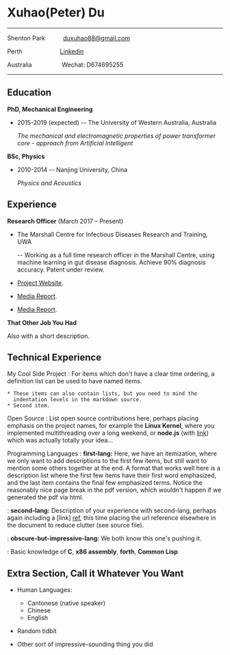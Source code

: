 Xuhao(Peter) Du
============

-------------------     ----------------------------
Shenton Park&emsp;&emsp;&emsp;duxuhao88@gmail.com

Perth&emsp;&emsp;&emsp;&emsp;&emsp;&emsp;   [Linkedin](http://www.linkedin.com/in/duxuhao)

Australia&emsp;&emsp;&emsp;&emsp;&emsp;Wechat: D674695255
-------------------     ----------------------------

Education
---------

**PhD, Mechanical Engineering**

- 2015-2019 (expected) -- The University of Western Australia, Australia 

    *The mechanical and electromagnetic properties of power transformer core - approach from Artificial Intelligent*


**BSc, Physics**
- 2010-2014 -- Nanjing University, China

    *Physics and Acoustics*

Experience
----------

**Research Officer** (March 2017 – Present)

- The Marshall Centre for Infectious Diseases Research and Training, UWA

   -- Working as a full time research officer in the Marshall Centre, using machine learning in gut disease diagnosis. Achieve 90% diagnosis accuracy. Patent under review.

* [Project Website](http://crowdresearch.uwa.edu.au/project/noisy-guts-project/).

* [Media Report](https://thewest.com.au/news/wa/noisy-guts-have-keen-ear-for-stomach-woes-ng-b88449741z).

* [Media Report](https://particle.scitech.org.au/people/listen-to-your-gut/).

**That Other Job You Had**

Also with a short description.

Technical Experience
--------------------

My Cool Side Project
:   For items which don't have a clear time ordering, a definition
    list can be used to have named items.

    * These items can also contain lists, but you need to mind the
      indentation levels in the markdown source.
    * Second item.

Open Source
:   List open source contributions here, perhaps placing emphasis on
    the project names, for example the **Linux Kernel**, where you
    implemented multithreading over a long weekend, or **node.js**
    (with [link](http://nodejs.org)) which was actually totally
    your idea...

Programming Languages
:   **first-lang:** Here, we have an itemization, where we only want
    to add descriptions to the first few items, but still want to
    mention some others together at the end. A format that works well
    here is a description list where the first few items have their
    first word emphasized, and the last item contains the final few
    emphasized terms. Notice the reasonably nice page break in the pdf
    version, which wouldn't happen if we generated the pdf via html.

:   **second-lang:** Description of your experience with second-lang,
    perhaps again including a [link] [ref], this time placing the url
    reference elsewhere in the document to reduce clutter (see source
    file). 

:   **obscure-but-impressive-lang:** We both know this one's pushing
    it.

:   Basic knowledge of **C**, **x86 assembly**, **forth**, **Common Lisp**

[ref]: https://github.com/githubuser/superlongprojectname

Extra Section, Call it Whatever You Want
----------------------------------------

* Human Languages:

     * Cantonese (native speaker)
     * Chinese
     * English

* Random tidbit

* Other sort of impressive-sounding thing you did
